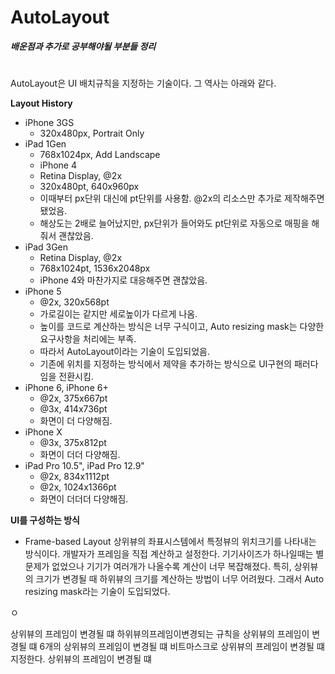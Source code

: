 # AutoLayout


___배운점과 추가로 공부해야될 부분들 정리___

# 

AutoLayout은 UI 배치규칙을 지정하는 기술이다. 그 역사는 아래와 같다. 

__Layout History__

- iPhone 3GS 
  - 320x480px, Portrait Only
- iPad 1Gen
  - 768x1024px, Add Landscape
  - iPhone 4
  - Retina Display, @2x
  - 320x480pt, 640x960px
  - 이때부터 px단위 대신에 pt단위를 사용함. @2x의 리소스만 추가로 제작해주면 됐었음.
  - 해상도는 2배로 늘어났지만, px단위가 들어와도 pt단위로 자동으로 매핑을 해줘서 괜찮았음.
- iPad 3Gen
  - Retina Display, @2x
  - 768x1024pt, 1536x2048px
  - iPhone 4와 마찬가지로 대응해주면 괜찮았음.
- iPhone 5
  - @2x, 320x568pt
  - 가로길이는 같지만 세로높이가 다르게 나옴. 
  - 높이를 코드로 계산하는 방식은 너무 구식이고, Auto resizing mask는 다양한 요구사항을 처리에는 부족. 
  - 따라서 AutoLayout이라는 기술이 도입되었음. 
  - 기존에 위치를 지정하는 방식에서 제약을 추가하는 방식으로 UI구현의 패러다임을 전환시킴. 
- iPhone 6, iPhone 6+
  - @2x, 375x667pt 
  - @3x, 414x736pt
  - 화면이 더 다양해짐. 
- iPhone X
  - @3x, 375x812pt
  - 화면이 더더 다양해짐. 
- iPad Pro 10.5", iPad Pro 12.9"
  - @2x, 834x1112pt 
  - @2x, 1024x1366pt
  - 화면이 더더더 다양해짐. 
  

__UI를 구성하는 방식__

- Frame-based Layout
상위뷰의 좌표시스템에서 특정뷰의 위치크기를 나타내는 방식이다.
개발자가 프레임을 직접 계산하고 설정한다.
기기사이즈가 하나일때는 별 문제가 없었으나 기기가 여러개가 나올수록 계산이 너무 복잡해졌다.
특히, 상위뷰의 크기가 변경될 때 하위뷰의 크기를 계산하는 방법이 너무 어려웠다. 
그래서 Auto resizing mask라는 기술이 도입되었다. 

ㅇ

상위뷰의 프레임이 변경될 떄 하위뷰의프레임이변경되는 규칙을 
상위뷰의 프레임이 변경될 떄 6개의 
상위뷰의 프레임이 변경될 떄 비트마스크로 
상위뷰의 프레임이 변경될 떄 지정한다.
상위뷰의 프레임이 변경될 떄 

